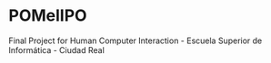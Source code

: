 # POMelIPO
Final Project for Human Computer Interaction - Escuela Superior de Informática - Ciudad Real
